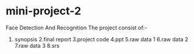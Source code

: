 # mini-project-2
Face Detection And Recognition
The project consist of:-
1. synopsis
2.final report
3.project code 
4.ppt
5.raw data 1
6.raw data 2
7.raw data 3
8.srs
